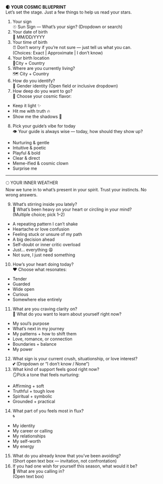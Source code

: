 **🌒 YOUR COSMIC BLUEPRINT**  
Let’s set the stage. Just a few things to help us read your stars.

1. Your sign  
   ☉ Sun Sign — What’s your sign? (Dropdown or search)  
2. Your date of birth  
   📅 MM/DD/YYYY  
3. Your time of birth  
   ⏰ Don’t worry if you’re not sure — just tell us what you can.  
   (Choices: Exact | Approximate | I don’t know)  
4. Your birth location  
   📍City \+ Country  
5. Where are you currently living?  
   🗺 City \+ Country  
6. How do you identify?  
   💫 Gender identity (Open field or inclusive dropdown)  
7. How deep do you want to go?  
   🔮 Choose your cosmic flavor:  
* Keep it light ✨  
* Hit me with truth 🔥  
* Show me the shadows 🖤  
8. Pick your guide’s vibe for today  
   👁️ Your guide is always wise — today, how should they show up?  
* Nurturing & gentle  
* Intuitive & poetic  
* Playful & bold  
* Clear & direct  
* Meme-ified & cosmic clown  
* Surprise me

---

🌕 YOUR INNER WEATHER  
Now we tune in to what’s present in your spirit. Trust your instincts. No wrong answers.

9. What’s stirring inside you lately?  
   💭 What’s been heavy on your heart or circling in your mind?  
   (Multiple choice; pick 1–2)  
* A repeating pattern I can’t shake  
* Heartache or love confusion  
* Feeling stuck or unsure of my path  
* A big decision ahead  
* Self-doubt or inner critic overload  
* Just… everything 😩  
* Not sure, I just need something  
10. How’s your heart doing today?  
    ❤️ Choose what resonates:  
* Tender  
* Guarded  
* Wide open  
* Curious  
* Somewhere else entirely  
11. What are you craving clarity on?  
    🌈 What do you want to learn about yourself right now?  
* My soul’s purpose  
* What’s next in my journey  
* My patterns \+ how to shift them  
* Love, romance, or connection  
* Boundaries \+ balance  
* My power  
12. What sign is your current crush, situationship, or love interest?  
    💕 (Dropdown or “I don’t know / None”)  
13. What kind of support feels good right now?  
    🪞Pick a tone that feels nurturing:  
* Affirming \+ soft  
* Truthful \+ tough love  
* Spiritual \+ symbolic  
* Grounded \+ practical  
14. What part of you feels most in flux?  
    🌀  
* My identity  
* My career or calling  
* My relationships  
* My self-worth  
* My energy  
15. What do you already know that you’ve been avoiding?  
    (Short open text box — invitation, not confrontation)  
16. If you had one wish for yourself this season, what would it be?  
    💫 What are you calling in?  
    (Open text box)